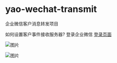 # yao-wechat-transmit
企业微信客户消息转发项目

如何设置客户事件接收服务器?
登录企业微信 [登录页面](https://work.weixin.qq.com/wework_admin/loginpage_wx)

![图片](https://release-bj-1252011659.cos.ap-beijing.myqcloud.com/bug/1677586364545.png)

![图片](https://release-bj-1252011659.cos.ap-beijing.myqcloud.com/bug/1677586299465.png)